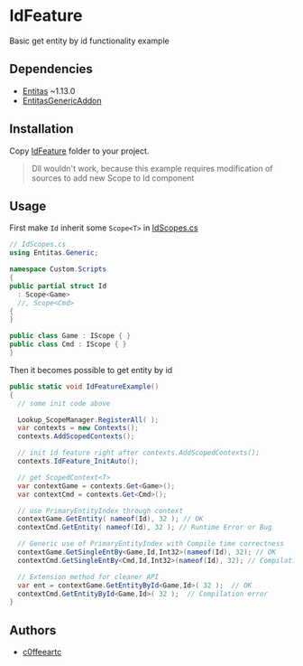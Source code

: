 # IdFeature
Basic get entity by id functionality example

## Dependencies
  - [Entitas](https://github.com/sschmid/Entitas-CSharp) ~1.13.0
  - [EntitasGenericAddon](https://github.com/c0ffeeartc/EntitasGenericAddon)

## Installation
Copy [IdFeature](./IdFeature) folder to your project.
> Dll wouldn't work, because this example requires modification of sources to add new Scope<TScope> to Id component

## Usage
First make `Id` inherit some `Scope<T>` in [IdScopes.cs](IdFeature/IdScopes.cs)
```csharp
// IdScopes.cs
using Entitas.Generic;

namespace Custom.Scripts
{
public partial struct Id
  : Scope<Game>
  //, Scope<Cmd>
{
}

public class Game : IScope { }
public class Cmd : IScope { }
}
```

Then it becomes possible to get entity by id
```csharp
public static void IdFeatureExample()
{
  // some init code above

  Lookup_ScopeManager.RegisterAll( );
  var contexts = new Contexts();
  contexts.AddScopedContexts();

  // init id feature right after contexts.AddScopedContexts();
  contexts.IdFeature_InitAuto();

  // get ScopedContext<T>
  var contextGame = contexts.Get<Game>();
  var contextCmd = contexts.Get<Cmd>();

  // use PrimaryEntityIndex through context
  contextGame.GetEntity( nameof(Id), 32 ); // OK
  contextCmd.GetEntity( nameof(Id), 32 ); // Runtime Error or Bug

  // Generic use of PrimaryEntityIndex with Compile time correctness
  contextGame.GetSingleEntBy<Game,Id,Int32>(nameof(Id), 32); // OK
  contextCmd.GetSingleEntBy<Cmd,Id,Int32>(nameof(Id), 32); // Compilation error

  // Extension method for cleaner API
  var ent = contextGame.GetEntityById<Game,Id>( 32 );  // OK
  contextCmd.GetEntityById<Game,Id>( 32 );  // Compilation error
}
```

## Authors
  - [c0ffeeartc](https://github.com/c0ffeeartc)
